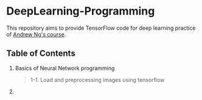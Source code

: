 # DeepLearning-Programming
This repository aims to provide TensorFlow code for deep learning practice of [Andrew Ng's course](http://www.ai-start.com/dl2017/html/lesson1-week2.html).

## Table of Contents
1. Basics of Neural Network programming
    > 1-1. Load and preprocessing images using tensorflow
3.
